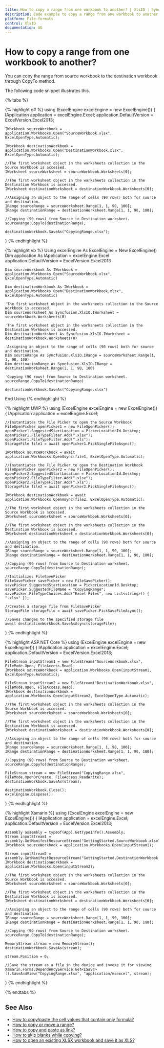 ```yaml
---
title: How to copy a range from one workbook to another? | XlsIO | Syncfusion
description: Code example to copy a range from one workbook to another using Syncfusion .NET Excel library (XlsIO).
platform: File-formats
control: XlsIO
documentation: UG
---
```


# How to copy a range from one workbook to another?

You can copy the range from source workbook to the destination workbook through CopyTo method. 

The following code snippet illustrates this.

{% tabs %}  

{% highlight c# %}
using (ExcelEngine excelEngine = new ExcelEngine())
{
    IApplication application = excelEngine.Excel;
    application.DefaultVersion = ExcelVersion.Excel2013;

    IWorkbook sourceWorkbook = application.Workbooks.Open("SourceWorkbook.xlsx", ExcelOpenType.Automatic);

    IWorkbook destinationWorkbook = application.Workbooks.Open("DestinationWorkbook.xlsx", ExcelOpenType.Automatic);

    //The first worksheet object in the worksheets collection in the Source Workbook is accessed.
    IWorksheet sourceWorksheet = sourceWorkbook.Worksheets[0];

    //The first worksheet object in the worksheets collection in the Destination Workbook is accessed.
    IWorksheet destinationWorksheet = destinationWorkbook.Worksheets[0];

    //Assigning an object to the range of cells (90 rows) both for source and destination.
    IRange sourceRange = sourceWorksheet.Range[1, 1, 90, 100];
    IRange destinationRange = destinationWorksheet.Range[1, 1, 90, 100];

    //Copying (90 rows) from Source to Destination worksheet.
    sourceRange.CopyTo(destinationRange);

    destinationWorkbook.SaveAs("CopyingRange.xlsx");
}
{% endhighlight %}


{% highlight vb %}
Using excelEngine As ExcelEngine = New ExcelEngine()
    Dim application As IApplication = excelEngine.Excel
    application.DefaultVersion = ExcelVersion.Excel2013

    Dim sourceWorkbook As IWorkbook = application.Workbooks.Open("SourceWorkbook.xlsx", ExcelOpenType.Automatic)

    Dim destinationWorkbook As IWorkbook = application.Workbooks.Open("DestinationWorkbook.xlsx", ExcelOpenType.Automatic)

    'The first worksheet object in the worksheets collection in the Source Workbook is accessed.
    Dim sourceWorksheet As Syncfusion.XlsIO.IWorksheet = sourceWorkbook.Worksheets(0)

    'The first worksheet object in the worksheets collection in the Destination Workbook is accessed.
    Dim destinationWorksheet As Syncfusion.XlsIO.IWorksheet = destinationWorkbook.Worksheets(0)

    'Assigning an object to the range of cells (90 rows) both for source and destination.
    Dim sourceRange As Syncfusion.XlsIO.IRange = sourceWorksheet.Range(1, 1, 90, 100)
    Dim destinationRange As Syncfusion.XlsIO.IRange = destinationWorksheet.Range(1, 1, 90, 100)

    'Copying (90 rows) from Source to Destination worksheet.
    sourceRange.CopyTo(destinationRange)

    destinationWorkbook.SaveAs("CopyingRange.xlsx")
End Using
{% endhighlight %}

{% highlight UWP %}
using (ExcelEngine excelEngine = new ExcelEngine())
{
    IApplication application = excelEngine.Excel;

    //Instantiates the File Picker to open the Source Workbook
    FileOpenPicker openPicker1 = new FileOpenPicker();
    openPicker1.SuggestedStartLocation = PickerLocationId.Desktop;
    openPicker1.FileTypeFilter.Add(".xlsx");
    openPicker1.FileTypeFilter.Add(".xls");
    StorageFile file1 = await openPicker1.PickSingleFileAsync();

    IWorkbook sourceWorkbook = await application.Workbooks.OpenAsync(file1, ExcelOpenType.Automatic);

    //Instantiates the File Picker to open the Destination Workbook
    FileOpenPicker openPicker2 = new FileOpenPicker();
    openPicker2.SuggestedStartLocation = PickerLocationId.Desktop;
    openPicker2.FileTypeFilter.Add(".xlsx");
    openPicker2.FileTypeFilter.Add(".xls");
    StorageFile file2 = await openPicker2.PickSingleFileAsync();

    IWorkbook destinationWorkbook = await application.Workbooks.OpenAsync(file2, ExcelOpenType.Automatic);

    //The first worksheet object in the worksheets collection in the Source Workbook is accessed.
    IWorksheet sourceWorksheet = sourceWorkbook.Worksheets[0];

    //The first worksheet object in the worksheets collection in the Destination Workbook is accessed.
    IWorksheet destinationWorksheet = destinationWorkbook.Worksheets[0];

    //Assigning an object to the range of cells (90 rows) both for source and destination.
    IRange sourceRange = sourceWorksheet.Range[1, 1, 90, 100];
    IRange destinationRange = destinationWorksheet.Range[1, 1, 90, 100];

    //Copying (90 rows) from Source to Destination worksheet.
    sourceRange.CopyTo(destinationRange);

    //Initializes FileSavePicker
    FileSavePicker savePicker = new FileSavePicker();
    savePicker.SuggestedStartLocation = PickerLocationId.Desktop;
    savePicker.SuggestedFileName = "CopyingRange";
    savePicker.FileTypeChoices.Add("Excel Files", new List<string>() { ".xlsx" });

    //Creates a storage file from FileSavePicker
    StorageFile storageFile = await savePicker.PickSaveFileAsync();

    //Saves changes to the specified storage file
    await destinationWorkbook.SaveAsAsync(storageFile);
}
{% endhighlight %}

{% highlight ASP.NET Core %}
using (ExcelEngine excelEngine = new ExcelEngine())
{
    IApplication application = excelEngine.Excel;
    application.DefaultVersion = ExcelVersion.Excel2013;

    FileStream inputStream1 = new FileStream("SourceWorkbook.xlsx", FileMode.Open, FileAccess.Read);
    IWorkbook sourceWorkbook = application.Workbooks.Open(inputStream1, ExcelOpenType.Automatic);

    FileStream inputStream2 = new FileStream("DestinationWorkbook.xlsx", FileMode.Open, FileAccess.Read);
    IWorkbook destinationWorkbook = application.Workbooks.Open(inputStream2, ExcelOpenType.Automatic);

    //The first worksheet object in the worksheets collection in the Source Workbook is accessed.
    IWorksheet sourceWorksheet = sourceWorkbook.Worksheets[0];

    //The first worksheet object in the worksheets collection in the Destination Workbook is accessed.
    IWorksheet destinationWorksheet = destinationWorkbook.Worksheets[0];

    //Assigning an object to the range of cells (90 rows) both for source and destination.
    IRange sourceRange = sourceWorksheet.Range[1, 1, 90, 100];
    IRange destinationRange = destinationWorksheet.Range[1, 1, 90, 100];

    //Copying (90 rows) from Source to Destination worksheet.
    sourceRange.CopyTo(destinationRange);

    FileStream stream = new FileStream("CopyingRange.xlsx", FileMode.OpenOrCreate, FileAccess.ReadWrite);
    destinationWorkbook.SaveAs(stream);

    destinationWorkbook.Close();
    excelEngine.Dispose();
}
{% endhighlight %}

{% highlight Xamarin %}
using (ExcelEngine excelEngine = new ExcelEngine())
{
    IApplication application = excelEngine.Excel;
    application.DefaultVersion = ExcelVersion.Excel2013;

    Assembly assembly = typeof(App).GetTypeInfo().Assembly;
    Stream inputStream1 = assembly.GetManifestResourceStream("GettingStarted.SourceWorkbook.xlsx");
    IWorkbook sourceWorkbook = application.Workbooks.Open(inputStream1);

    Stream inputStream2 = assembly.GetManifestResourceStream("GettingStarted.DestinationWorkbook.xlsx");
    IWorkbook destinationWorkbook = application.Workbooks.Open(inputStream2);

    //The first worksheet object in the worksheets collection in the Source Workbook is accessed.
    IWorksheet sourceWorksheet = sourceWorkbook.Worksheets[0];

    //The first worksheet object in the worksheets collection in the Destination Workbook is accessed.
    IWorksheet destinationWorksheet = destinationWorkbook.Worksheets[0];

    //Assigning an object to the range of cells (90 rows) both for source and destination.
    IRange sourceRange = sourceWorksheet.Range[1, 1, 90, 100];
    IRange destinationRange = destinationWorksheet.Range[1, 1, 90, 100];

    //Copying (90 rows) from Source to Destination worksheet.
    sourceRange.CopyTo(destinationRange);

    MemoryStream stream = new MemoryStream();
    destinationWorkbook.SaveAs(stream);

    stream.Position = 0;

    //Save the stream as a file in the device and invoke it for viewing
    Xamarin.Forms.DependencyService.Get<ISave>().SaveAndView("CopyingRange.xlsx", "application/msexcel", stream);
}
{% endhighlight %}

{% endtabs %}  

## See Also

* [How to copy/paste the cell values that contain only formula?](https://help.syncfusion.com/file-formats/xlsio/faqs/how-to-copy-paste-the-cell-values-that-contain-only-formula)
* [How to copy or move a range?](https://help.syncfusion.com/file-formats/xlsio/worksheet-cells-manipulation#copy-or-move-a-range)
* [How to copy and paste as link?](https://help.syncfusion.com/file-formats/xlsio/worksheet-cells-manipulation#copy-and-paste-as-link)
* [How to skip blanks while copying?](https://help.syncfusion.com/file-formats/xlsio/worksheet-cells-manipulation#skip-blanks-while-copying)
* [How to open an existing XLSX workbook and save it as XLS?](https://help.syncfusion.com/file-formats/xlsio/faqs/how-to-open-an-existing-xlsx-workbook-and-save-it-as-xls)
